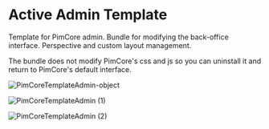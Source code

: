 # Active Admin Template

Template for PimCore admin. Bundle for modifying the back-office interface. Perspective and custom layout management.

The bundle does not modify PimCore's css and js so you can uninstall it and return to PimCore's default interface.

![PimCoreTemplateAdmin-object](https://github.com/activepublishing/active-admin-template/assets/26277574/88aaec2d-7717-4317-9d2e-d6549f697990)

![PimCoreTemplateAdmin (1)](https://github.com/activepublishing/active-admin-template/assets/26277574/bd2cea7a-e883-4e0f-aa62-b962cba529ea)

![PimCoreTemplateAdmin (2)](https://github.com/activepublishing/active-admin-template/assets/26277574/fa6785f0-2d47-4b45-ab71-5e7e6daffeb9)

